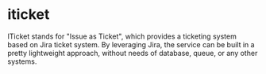 # iticket

ITicket stands for "Issue as Ticket", which provides a ticketing system
based on Jira ticket system. By leveraging Jira, the service can be
built in a pretty lightweight approach, without needs of database,
queue, or any other systems.
